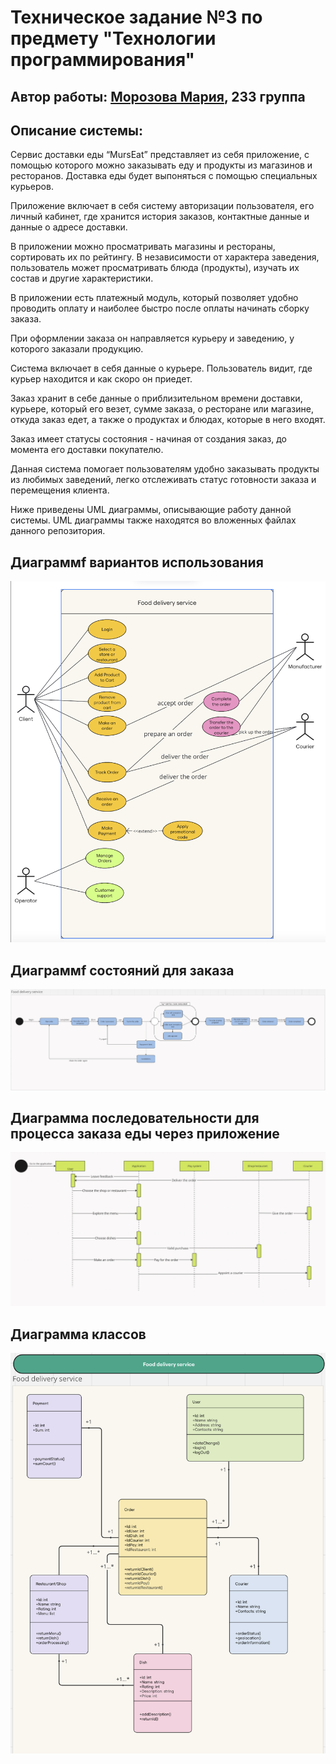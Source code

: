 # Техническое задание №3 по предмету "Технологии программирования"

## Автор работы: [Морозова Мария](https://web.telegram.org/k/#@morozmarusik), 233 группа

## Описание системы:
Сервис доставки еды “MursEat” представляет из себя приложение, с помощью которого можно заказывать еду и продукты из магазинов и ресторанов. Доставка еды будет выпоняться с помощью специальных курьеров.

Приложение включает в себя систему авторизации пользователя, его личный кабинет, где хранится история заказов, контактные данные и данные о адресе доставки. 

В приложении можно просматривать магазины и рестораны, сортировать их по рейтингу. В независимости от характера заведения, пользователь может просматривать блюда (продукты), изучать их состав и другие характеристики.

В приложении есть платежный модуль, который позволяет удобно проводить оплату и наиболее быстро после оплаты начинать сборку заказа. 

При оформлении заказа он направляется курьеру и заведению, у которого заказали продукцию. 

Система включает в себя данные о курьере. Пользователь видит, где курьер находится и как скоро он приедет.

Заказ хранит в себе данные о приблизительном времени доставки, курьере, который его везет, сумме заказа, о ресторане или магазине, откуда заказ едет, а также о продуктах и блюдах, которые в него входят.

Заказ имеет статусы состояния - начиная от создания заказ, до момента его доставки покупателю. 

Данная система помогает пользователям удобно заказывать продукты из любимых заведений, легко отслеживать статус готовности заказа и перемещения клиента.

Ниже приведены UML диаграммы, описывающие работу данной системы. UML диаграммы также находятся во вложенных файлах данного репозитория.


## Диаграммf вариантов использования
![Picture](https://github.com/Mary-Cat-77/tp3/blob/main/Diagram1.png)

## Диаграммf состояний для заказа
![Picture](https://github.com/Mary-Cat-77/tp3/blob/main/Diagramm2.png)


## Диаграмма последовательности для процесса заказа еды через приложение
![Picture](https://github.com/Mary-Cat-77/tp3/blob/main/Diagram3.png)


## Диаграмма классов
![Picture](https://github.com/Mary-Cat-77/tp3/blob/main/Diagram5.png)
